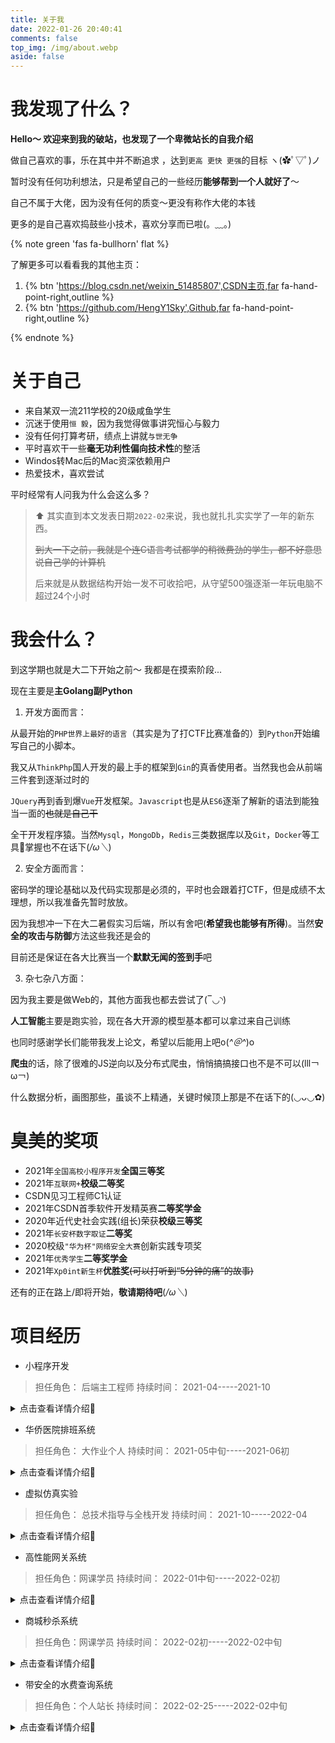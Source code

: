 ```yaml
---
title: 关于我
date: 2022-01-26 20:40:41
comments: false
top_img: /img/about.webp
aside: false
---
```

# 我发现了什么？

**Hello～ 欢迎来到我的破站，也发现了一个卑微站长的自我介绍**

做自己喜欢的事，乐在其中并不断追求 ，达到`更高 更快 更强`的目标 ヽ(✿ﾟ▽ﾟ)ノ 

暂时没有任何功利想法，只是希望自己的一些经历**能够帮到一个人就好了**～

自己不属于大佬，因为没有任何的质变～更没有称作大佬的本钱

更多的是自己喜欢捣鼓些小技术，喜欢分享而已啦(。﹏。)

{% note green 'fas fa-bullhorn' flat %}

了解更多可以看看我的其他主页：

1. {% btn 'https://blog.csdn.net/weixin_51485807',CSDN主页,far fa-hand-point-right,outline %}
2. {% btn 'https://github.com/HengY1Sky',Github,far fa-hand-point-right,outline %}

{% endnote %}

# 关于自己

- 来自某双一流211学校的20级咸鱼学生
- 沉迷于使用`恒 毅`，因为我觉得做事讲究恒心与毅力
- 没有任何打算考研，绩点上讲就`与世无争`
- 平时喜欢干一些**毫无功利性偏向技术性**的整活
- Windos转Mac后的Mac资深依赖用户
- 热爱技术，喜欢尝试

平时经常有人问我为什么会这么多？ 

>   ⬆ 其实直到本文发表日期`2022-02`来说，我也就扎扎实实学了一年的新东西。
>
> ~~到大一下之前，我就是个连C语言考试都学的稍微费劲的学生，都不好意思说自己学的计算机~~
>
> 后来就是从数据结构开始一发不可收拾吧，从守望500强逐渐一年玩电脑不超过24个小时

#  我会什么？

到这学期也就是大二下开始之前～  我都是在摸索阶段...

现在主要是**主Golang副Python**

1. 开发方面而言：

从最开始的`PHP世界上最好的语言`（其实是为了打CTF比赛准备的）到`Python`开始编写自己的小脚本。

我又从`ThinkPhp`国人开发的最上手的框架到`Gin`的真香使用者。当然我也会从前端三件套到逐渐过时的

`JQuery`再到香到爆`Vue`开发框架。`Javascript`也是从`ES6`逐渐了解新的语法到能独当一面的~~也就是自己干~~

全干开发程序猿。当然`Mysql`，`MongoDb`，`Redis`三类数据库以及`Git`，`Docker`等工具🔧掌握也不在话下(*/ω＼*)

2. 安全方面而言：

密码学的理论基础以及代码实现那是必须的，平时也会跟着打CTF，但是成绩不太理想，所以我准备先暂时放放。

因为我想冲一下在大二暑假实习后端，所以有舍吧(**希望我也能够有所得**)。当然**安全的攻击与防御**方法这些我还是会的

目前还是保证在各大比赛当一个**默默无闻的签到手**吧

3. 杂七杂八方面：

因为我主要是做Web的，其他方面我也都去尝试了(‾◡◝)

**人工智能**主要是跑实验，现在各大开源的模型基本都可以拿过来自己训练

也同时感谢学长们能带我发上论文，希望以后能用上吧o(*^＠^*)o

**爬虫**的话，除了很难的JS逆向以及分布式爬虫，悄悄搞搞接口也不是不可以(lll￢ω￢)

什么数据分析，画图那些，虽谈不上精通，关键时候顶上那是不在话下的(◡ᴗ◡✿)

# 臭美的奖项

- 2021年`全国高校小程序开发`**全国三等奖**
- 2021年`互联网+`**校级二等奖**
- CSDN见习工程师C1认证
- 2021年CSDN首季软件开发精英赛**二等奖学金**
- 2020年近代史社会实践(组长)荣获**校级三等奖**
- 2021年`长安杯数字取证`**二等奖**
- 2020校级`"华为杯"网络安全大赛`创新实践专项奖
- 2021年`优秀学生`**二等奖学金**
- 2021年`Xp0int新生杯`**优胜奖**~~(可以打听到“5分钟的痛”的故事)~~

还有的正在路上/即将开始，**敬请期待吧**(*/ω＼*)

# 项目经历

- 小程序开发

> 担任角色： 后端主工程师  持续时间： 2021-04-----2021-10

<details>
  <summary>点击查看详情介绍🔎</summary></br>
  
这是我大一下参加的项目，最开始先学PHP与Mysql并用**原生语言**写出了自习室系统，根据学院需求圆满完成了任务。

随后进入**Tp框架，体会MVC思维**并在暑假参加腾讯小程序大赛答辩并**留校**完成了**学生帮带系统**，**学生论坛系统**，**学生水费查询系统**，

**学生课表提醒服务系统**，并与**整个团队从画流程图到商讨到合作开发到入围华南赛区决赛并荣获国三奖项**

</details>

- 华侨医院排班系统

> 担任角色： 大作业个人  持续时间： 2021-05中旬-----2021-06初

<details>
  <summary>点击查看详情介绍🔎</summary></br>

华侨医院手动排班深受苦恼，刚好手上的大作业没素材，就主动找老师接下了任务。**从与负责人沟通交流拿下整个医院排班的**

 **流程需求到不断更新项目进度到适配医院老系统打包为32位可执行文件**，最后收到良好反馈并圆满完成作业与任务。

</details>


- 虚拟仿真实验

> 担任角色： 总技术指导与全栈开发  持续时间： 2021-10-----2022-04

<details>
  <summary>点击查看详情介绍🔎</summary></br>

受他人邀请，并主动寻找组员，最后组成了2+2+2团队。因为是要实现的成果即为**将中医学知识点以网页的形式展示**。

并在其期间在**已有的前端三件套+JQuery的基础上自学Vue框架**，并最终与队员实现了以`Vue`的SPA页面交互与`VuePress`第三方博客

框架展示知识点的整套交互系统。期间**与队员使用`Git`多支线团队开发**，并担任审核代码角色。与老师要求沟通与组员的不懈努力下，

成功入围全国中医赛道决赛名单。

</details>


- 高性能网关系统

> 担任角色：网课学员  持续时间： 2022-01中旬-----2022-02初


<details>
  <summary>点击查看详情介绍🔎</summary></br>

此为慕课上手通过`Gin`与`Vue`实现的高性能网关系统。通过超50个小时的学习与从0手敲代码，加深了学习到的计网知识。

**后端上**：从`Gin`的基础实现，`Gorm`操作数据库，`中间件`的自我打造到`Zookeeper`的服务发现，`Hystrix`的熔断降级限流策略，

再到`Redis`流量统计，`分类分路由`实现三种网络通信方式，`JWT`的鉴权，明白基本原理的同时也能够实现功能。

**前端上**：使用`Vue-Element-Admin`与`Echarts`相结合并成功实现管理面板。

**其他**：`Apache Bench`的压力测试，`Swagger`开发文档的书写，最后的项目部署都成功实现

</details>


- 商城秒杀系统

> 担任角色：网课学员  持续时间： 2022-02初-----2022-02中旬

<details>
  <summary>点击查看详情介绍🔎</summary></br>

此为在慕课上继续练手商城秒杀系统。在有了Tp的基础，`Iris`同样的MVC思想掌握起来相对容易。**该项目使用了多技术栈，有效**

**的模拟了先到先得得秒杀状态**：使用了`CDN`静态加速网页，在进入后端的同时使用了白黑名单，Cookie鉴权进行判断，随后打入

使用了基础简单模式下的`RabbitMQ`消息队列，最后依次消化写入`Mysql`数据库，并在`Wrk`压测下巧改判断代码拉伸性能，实现了

高并发有纪律的秒杀系统。

</details>

- 带安全的水费查询系统

> 担任角色：个人站长  持续时间： 2022-02-25-----2022-02中旬

<details>
  <summary>点击查看详情介绍🔎</summary></br>

此为个人后端实现的水费查询系统。首先接口接入了`Cloudfaer`CND隐藏真实IP第一层墙；接着使用了第三方模块编译

二进制`nginx`实现了防`SQL`与`XSS`等攻击第二层墙；然后使用`Gin`自制中间件前实现了`Gin+Fail2ban+Cloudfare`防爆破

DDOS的第三层防御；进入路由后会存在以`Redis`实现的流量统计，发信件注册频率限制等功能。随后模拟了正常请求并

处理水费信息，在打上缓存后返回给用户。同时为了方便他人调用，书写规范文档提供他人使用。

</details>


